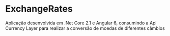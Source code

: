 # ExchangeRates

Aplicação desenvolvida em .Net Core 2.1 e Angular 6, consumindo a Api Currency Layer para realizar a conversão de moedas de diferentes câmbios
